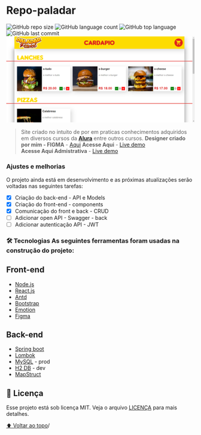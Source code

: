 # Repo-paladar
![GitHub repo size](https://img.shields.io/github/repo-size/donathanqueiros/repo-paladar?style=for-the-badge) ![GitHub language count](https://img.shields.io/github/languages/count/donathanqueiros/repo-paladar?style=for-the-badge) ![GitHub top language](https://img.shields.io/github/languages/top/donathanqueiros/repo-paladar?style=for-the-badge)  ![GitHub last commit](https://img.shields.io/github/last-commit/donathanqueiros/repo-paladar?style=for-the-badge)
<img src="exemplo-image.png" alt="exemplo imagem">

>Site criado no intuito de por em praticas conhecimentos adquiridos em diversos cursos da [**Alura**](https://cursos.alura.com.br/user/donathan-queiros/fullCertificate/2ef6c139004fb676607779e28fcff683) entre outros cursos.
**Designer criado por mim - FIGMA** -  [Aqui](https://www.figma.com/file/RMWIGHAC7pRCKEs3usrSRc/Untitled)
**Acesse Aqui** - [Live demo](https://paladar-demo.netlify.app/)\
**Acesse Aqui Admistrativa**  - [Live demo](https://paladar-demo.netlify.app/adm)



### Ajustes e melhorias

O projeto ainda está em desenvolvimento e as próximas atualizações serão voltadas nas seguintes tarefas:

- [x] Criação do back-end - API e Models
- [x] Criação do front-end - components
- [x] Comunicação do front e back - CRUD
- [ ] Adicionar open API - Swagger - back
- [ ] Adicionar autenticação API - JWT 

### 🛠 Tecnologias As seguintes ferramentas foram usadas na construção do projeto: 

## Front-end
-  [Node.js](https://nodejs.org/en/)
-  [React.js](https://pt-br.reactjs.org/)
- [Antd](https://ant.design/)
- [Bootstrap](https://react-bootstrap.github.io/)
- [Emotion](https://emotion.sh/)
- [Figma](https://www.figma.com/)

## Back-end
-  [Spring boot](https://spring.io/)
-  [Lombok](https://projectlombok.org/)
-  [MySQL](https://www.mysql.com/) - prod
- [H2 DB](https://www.h2database.com/html/main.html) - dev
-  [MapStruct](https://mapstruct.org/)


## 📝 Licença

Esse projeto está sob licença MIT. Veja o arquivo [LICENÇA](LICENSE.txt) para mais detalhes.

[⬆ Voltar ao topo](#repopaladar)/


